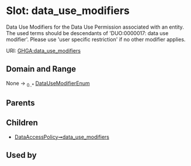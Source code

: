 
# Slot: data_use_modifiers


Data Use Modifiers for the Data Use Permission associated with an entity. The used terms should be descendants of 'DUO:0000017: data use modifier'. Please use 'user specific restriction' if no other modifier applies.

URI: [GHGA:data_use_modifiers](https://w3id.org/GHGA/data_use_modifiers)


## Domain and Range

None &#8594;  <sub>0..\*</sub> [DataUseModifierEnum](DataUseModifierEnum.md)

## Parents


## Children

 *  [DataAccessPolicy➞data_use_modifiers](DataAccessPolicy_data_use_modifiers.md)

## Used by

